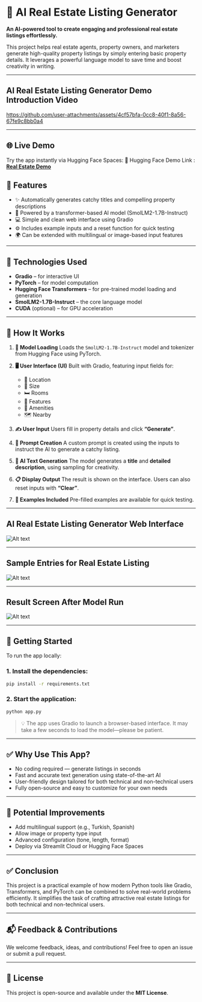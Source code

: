 # 🏡 AI Real Estate Listing Generator

**An AI-powered tool to create engaging and professional real estate listings effortlessly.**

This project helps real estate agents, property owners, and marketers generate high-quality property listings by simply entering basic property details. It leverages a powerful language model to save time and boost creativity in writing.

---

## AI Real Estate Listing Generator Demo Introduction Video

https://github.com/user-attachments/assets/4cf57bfa-0cc8-40f1-8a56-67fe9c8bb0a4

---

## 🌐 Live Demo

Try the app instantly via Hugging Face Spaces:
🔗 Hugging Face Demo Link : [**Real Estate Demo**](https://huggingface.co/spaces/ctntrk/real-estate)



## 🚀 Features

* ✨ Automatically generates catchy titles and compelling property descriptions
* 🧠 Powered by a transformer-based AI model (SmolLM2-1.7B-Instruct)
* 💻 Simple and clean web interface using Gradio
* ⚙️ Includes example inputs and a reset function for quick testing
* 🌍 Can be extended with multilingual or image-based input features

---

## 🧠 Technologies Used

* **Gradio** – for interactive UI
* **PyTorch** – for model computation
* **Hugging Face Transformers** – for pre-trained model loading and generation
* **SmolLM2-1.7B-Instruct** – the core language model
* **CUDA** (optional) – for GPU acceleration

---

## 🚀 How It Works

1. **🧠 Model Loading**
   Loads the `SmolLM2-1.7B-Instruct` model and tokenizer from Hugging Face using PyTorch.

2. **🖥️ User Interface (UI)**
   Built with Gradio, featuring input fields for:

   * 📍 Location
   * 📐 Size
   * 🛏️ Rooms
   * 🧰 Features
   * 🏡 Amenities
   * 🗺️ Nearby

3. **✍️ User Input**
   Users fill in property details and click **“Generate”**.

4. **🧾 Prompt Creation**
   A custom prompt is created using the inputs to instruct the AI to generate a catchy listing.

5. **🤖 AI Text Generation**
   The model generates a **title** and **detailed description**, using sampling for creativity.

6. **📋 Display Output**
   The result is shown on the interface. Users can also reset inputs with **“Clear”**.

7. **🧪 Examples Included**
   Pre-filled examples are available for quick testing.

---

## AI Real Estate Listing Generator Web Interface

![Alt text]()

---

## Sample Entries for Real Estate Listing

![Alt text]()

---

## Result Screen After Model Run

![Alt text]()

---

## 🔧 Getting Started

To run the app locally:

### 1. Install the dependencies:

```bash
pip install -r requirements.txt
```

### 2. Start the application:

```bash
python app.py
```

> 💡 The app uses Gradio to launch a browser-based interface. It may take a few seconds to load the model—please be patient.

---

## ✅ Why Use This App?

* No coding required — generate listings in seconds
* Fast and accurate text generation using state-of-the-art AI
* User-friendly design tailored for both technical and non-technical users
* Fully open-source and easy to customize for your own needs

---

## 🧩 Potential Improvements

* Add multilingual support (e.g., Turkish, Spanish)
* Allow image or property type input
* Advanced configuration (tone, length, format)
* Deploy via Streamlit Cloud or Hugging Face Spaces

---
## ✅ Conclusion

This project is a practical example of how modern Python tools like Gradio, Transformers, and PyTorch can be combined to solve real-world problems efficiently. It simplifies the task of crafting attractive real estate listings for both technical and non-technical users.

---

## 📬 Feedback & Contributions

We welcome feedback, ideas, and contributions! Feel free to open an issue or submit a pull request.

---

## 📄 License

This project is open-source and available under the **MIT License**.
